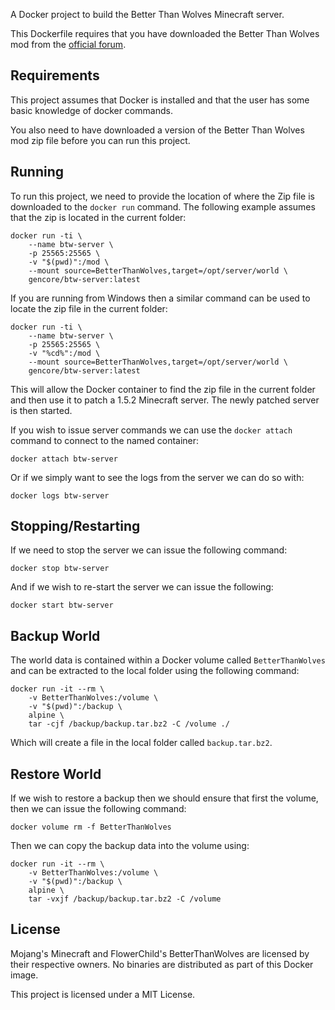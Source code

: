 A Docker project to build the Better Than Wolves Minecraft server.

This Dockerfile requires that you have downloaded the Better Than Wolves
mod from the [official forum](http://www.sargunster.com/btwforum).

## Requirements

This project assumes that Docker is installed and that the user has 
some basic knowledge of docker commands.

You also need to have downloaded a version of the Better Than Wolves
mod zip file before you can run this project.

## Running

To run this project, we need to provide the location of where the Zip file
is downloaded to the `docker run` command. The following example assumes
that the zip is located in the current folder:

```
docker run -ti \
    --name btw-server \
    -p 25565:25565 \
    -v "$(pwd)":/mod \
    --mount source=BetterThanWolves,target=/opt/server/world \
    gencore/btw-server:latest
```

If you are running from Windows then a similar command can be used to
locate the zip file in the current folder:

```
docker run -ti \
    --name btw-server \
    -p 25565:25565 \
    -v "%cd%":/mod \
    --mount source=BetterThanWolves,target=/opt/server/world \
    gencore/btw-server:latest
```

This will allow the Docker container to find the zip file in the current
folder and then use it to patch a 1.5.2 Minecraft server. The newly
patched server is then started.

If you wish to issue server commands we can use the `docker attach` 
command to connect to the named container:

```
docker attach btw-server
```

Or if we simply want to see the logs from the server we can do so with:

```
docker logs btw-server
```

## Stopping/Restarting

If we need to stop the server we can issue the following command:

```
docker stop btw-server
```

And if we wish to re-start the server we can issue the following:

```
docker start btw-server
```

## Backup World

The world data is contained within a Docker volume called `BetterThanWolves` and
can be extracted to the local folder using the following command:

```
docker run -it --rm \
    -v BetterThanWolves:/volume \
    -v "$(pwd)":/backup \
    alpine \
    tar -cjf /backup/backup.tar.bz2 -C /volume ./
```

Which will create a file in the local folder called `backup.tar.bz2`.

## Restore World

If we wish to restore a backup then we should ensure that first the volume, then we can issue the following command:

```
docker volume rm -f BetterThanWolves
```

Then we can copy the backup data into the volume using:

```
docker run -it --rm \
    -v BetterThanWolves:/volume \
    -v "$(pwd)":/backup \
    alpine \
    tar -vxjf /backup/backup.tar.bz2 -C /volume
```

## License

Mojang's Minecraft and FlowerChild's BetterThanWolves are licensed by their respective
owners. No binaries are distributed as part of this Docker image.

This project is licensed under a MIT License.